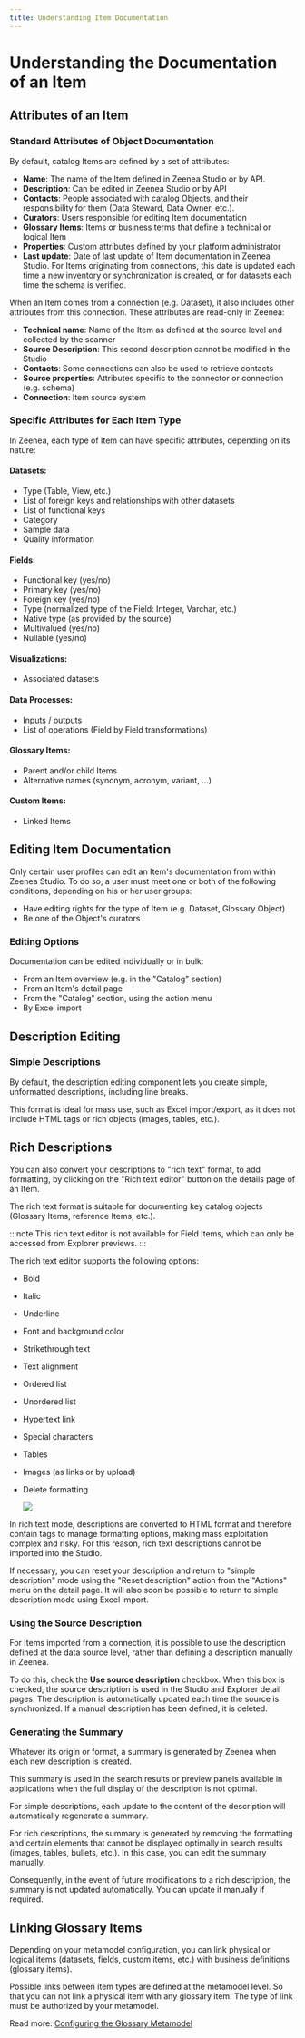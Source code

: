 ```yaml
---
title: Understanding Item Documentation
---
```


# Understanding the Documentation of an Item

## Attributes of an Item

### Standard Attributes of Object Documentation

By default, catalog Items are defined by a set of attributes:

* **Name**: The name of the Item defined in Zeenea Studio or by API.
* **Description**: Can be edited in Zeenea Studio or by API
* **Contacts**: People associated with catalog Objects, and their responsibility for them (Data Steward, Data Owner, etc.).
* **Curators**: Users responsible for editing Item documentation
* **Glossary Items**: Items or business terms that define a technical or logical Item
* **Properties**: Custom attributes defined by your platform administrator
* **Last update**: Date of last update of Item documentation in Zeenea Studio. For Items originating from connections, this date is updated each time a new inventory or synchronization is created, or for datasets each time the schema is verified.

When an Item comes from a connection (e.g. Dataset), it also includes other attributes from this connection. These attributes are read-only in Zeenea:

* **Technical name**: Name of the Item as defined at the source level and collected by the scanner
* **Source Description**: This second description cannot be modified in the Studio
* **Contacts**: Some connections can also be used to retrieve contacts
* **Source properties**: Attributes specific to the connector or connection (e.g. schema)
* **Connection**: Item source system

### Specific Attributes for Each Item Type

In Zeenea, each type of Item can have specific attributes, depending on its nature:

#### Datasets:
* Type (Table, View, etc.)
* List of foreign keys and relationships with other datasets
* List of functional keys
* Category
* Sample data
* Quality information

#### Fields:

* Functional key (yes/no)
* Primary key (yes/no)
* Foreign key (yes/no)
* Type (normalized type of the Field: Integer, Varchar, etc.)
* Native type (as provided by the source)
* Multivalued (yes/no)
* Nullable (yes/no)

#### Visualizations:

* Associated datasets

#### Data Processes:

* Inputs / outputs
* List of operations (Field by Field transformations)

#### Glossary Items:

* Parent and/or child Items
* Alternative names (synonym, acronym, variant, ...)

#### Custom Items:

* Linked Items

## Editing Item Documentation

Only certain user profiles can edit an Item's documentation from within Zeenea Studio. To do so, a user must meet one or both of the following conditions, depending on his or her user groups:

* Have editing rights for the type of Item (e.g. Dataset, Glossary Object)
* Be one of the Object's curators

### Editing Options

Documentation can be edited individually or in bulk:

* From an Item overview (e.g. in the "Catalog" section)
* From an Item's detail page
* From the "Catalog" section, using the action menu
* By Excel import

## Description Editing

### Simple Descriptions

By default, the description editing component lets you create simple, unformatted descriptions, including line breaks.

This format is ideal for mass use, such as Excel import/export, as it does not include HTML tags or rich objects (images, tables, etc.).

## Rich Descriptions

You can also convert your descriptions to "rich text" format, to add formatting, by clicking on the "Rich text editor" button on the details page of an Item.

The rich text format is suitable for documenting key catalog objects (Glossary Items, reference Items, etc.).

:::note
This rich text editor is not available for Field Items, which can only be accessed from Explorer previews.
:::

The rich text editor supports the following options:

* Bold
* Italic
* Underline
* Font and background color
* Strikethrough text
* Text alignment
* Ordered list
* Unordered list
* Hypertext link
* Special characters
* Tables
* Images (as links or by upload)
* Delete formatting

  ![](/img/zeenea-edit-description.png)

In rich text mode, descriptions are converted to HTML format and therefore contain tags to manage formatting options, making mass exploitation complex and risky. For this reason, rich text descriptions cannot be imported into the Studio.

If necessary, you can reset your description and return to "simple description" mode using the "Reset description" action from the "Actions" menu on the detail page. It will also soon be possible to return to simple description mode using Excel import.

### Using the Source Description

For Items imported from a connection, it is possible to use the description defined at the data source level, rather than defining a description manually in Zeenea.

To do this, check the **Use source description** checkbox. When this box is checked, the source description is used in the Studio and Explorer detail pages. The description is automatically updated each time the source is synchronized. If a manual description has been defined, it is deleted.

### Generating the Summary

Whatever its origin or format, a summary is generated by Zeenea when each new description is created.

This summary is used in the search results or preview panels available in applications when the full display of the description is not optimal.

For simple descriptions, each update to the content of the description will automatically regenerate a summary.

For rich descriptions, the summary is generated by removing the formatting and certain elements that cannot be displayed optimally in search results (images, tables, bullets, etc.). In this case, you can edit the summary manually.

Consequently, in the event of future modifications to a rich description, the summary is not updated automatically. You can update it manually if required.

## Linking Glossary Items

Depending on your metamodel configuration, you can link physical or logical items (datasets, fields, custom items, etc.) with business definitions (glossary items).

Possible links between item types are defined at the metamodel level. So that you can not link a physical item with any glossary item. The type of link must be authorized by your metamodel.

Read more: [Configuring the Glossary Metamodel](./zeenea-studio-configure-glossary-model.md)